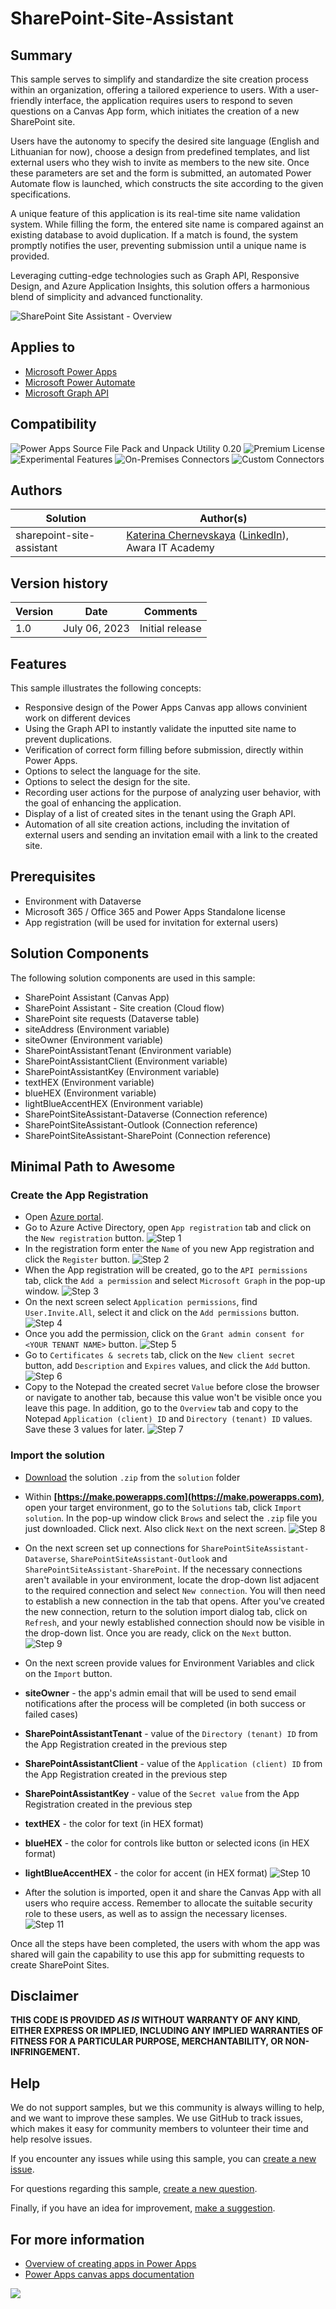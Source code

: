 # SharePoint-Site-Assistant

## Summary

This sample serves to simplify and standardize the site creation process within an organization, offering a tailored experience to users. With a user-friendly interface, the application requires users to respond to seven questions on a Canvas App form, which initiates the creation of a new SharePoint site.

Users have the autonomy to specify the desired site language (English and Lithuanian for now), choose a design from predefined templates, and list external users who they wish to invite as members to the new site. Once these parameters are set and the form is submitted, an automated Power Automate flow is launched, which constructs the site according to the given specifications.

A unique feature of this application is its real-time site name validation system. While filling the form, the entered site name is compared against an existing database to avoid duplication. If a match is found, the system promptly notifies the user, preventing submission until a unique name is provided.

Leveraging cutting-edge technologies such as Graph API, Responsive Design, and Azure Application Insights, this solution offers a harmonious blend of simplicity and advanced functionality.

![SharePoint Site Assistant - Overview](assets/SharePointSiteAssistantOverview.gif)

## Applies to

* [Microsoft Power Apps](https://docs.microsoft.com/powerapps/)
* [Microsoft Power Automate](https://docs.microsoft.com/power-automate/)
* [Microsoft Graph API](https://learn.microsoft.com/en-us/graph/use-the-api)

## Compatibility

![Power Apps Source File Pack and Unpack Utility 0.20](https://img.shields.io/badge/Packing%20Tool-0.20-green.svg)
![Premium License](https://img.shields.io/badge/Premium%20License-Required-red.svg "Premium Power Apps license required")
![Experimental Features](https://img.shields.io/badge/Experimental%20Features-No-green.svg "Does not rely on experimental features")
![On-Premises Connectors](https://img.shields.io/badge/On--Premises%20Connectors-No-green.svg "Does not use on-premise connectors")
![Custom Connectors](https://img.shields.io/badge/Custom%20Connectors-Not%20Required-green.svg "Does not use custom connectors")

## Authors

Solution|Author(s)
--------|---------
sharepoint-site-assistant | [Katerina Chernevskaya](https://github.com/Katerina-Chernevskaya) ([LinkedIn](https://www.linkedin.com/in/katerinachernevskaya/)), Awara IT Academy

## Version history

Version|Date|Comments
-------|----|--------
1.0|July 06, 2023|Initial release

## Features

This sample illustrates the following concepts:

* Responsive design of the Power Apps Canvas app allows convinient work on different devices
* Using the Graph API to instantly validate the inputted site name to prevent duplications.
* Verification of correct form filling before submission, directly within Power Apps.
* Options to select the language for the site.
* Options to select the design for the site.
* Recording user actions for the purpose of analyzing user behavior, with the goal of enhancing the application.
* Display of a list of created sites in the tenant using the Graph API.
* Automation of all site creation actions, including the invitation of external users and sending an invitation email with a link to the created site.

## Prerequisites

* Environment with Dataverse
* Microsoft 365 / Office 365 and Power Apps Standalone license
* App registration (will be used for invitation for external users)

## Solution Components

The following solution components are used in this sample:

* SharePoint Assistant (Canvas App)
* SharePoint Assistant - Site creation (Cloud flow)
* SharePoint site requests (Dataverse table)
* siteAddress (Environment variable)
* siteOwner (Environment variable)
* SharePointAssistantTenant (Environment variable)
* SharePointAssistantClient (Environment variable)
* SharePointAssistantKey (Environment variable)
* textHEX (Environment variable)
* blueHEX (Environment variable)
* lightBlueAccentHEX (Environment variable)
* SharePointSiteAssistant-Dataverse (Connection reference)
* SharePointSiteAssistant-Outlook (Connection reference)
* SharePointSiteAssistant-SharePoint (Connection reference)

## Minimal Path to Awesome

### Create the App Registration

* Open [Azure portal](https://portal.azure.com).
* Go to Azure Active Directory, open `App registration` tab and click on the `New registration` button.
![Step 1](assets/1.png)
* In the registration form enter the `Name` of you new App registration and click the `Register` button.
![Step 2](assets/2.png)
* When the App registration will be created, go to the `API permissions` tab, click the `Add a permission` and select `Microsoft Graph` in the pop-up window.
![Step 3](assets/3.png)
* On the next screen select `Application permissions`, find `User.Invite.All`, select it and click on the `Add permissions` button.
![Step 4](assets/4.png)
* Once you add the permission, click on the `Grant admin consent for <YOUR TENANT NAME>` button.
![Step 5](assets/5.png)
* Go to `Certificates & secrets` tab, click on the `New client secret` button, add `Description` and `Expires` values, and click the `Add` button.
![Step 6](assets/6.png)
* Copy to the Notepad the created secret `Value` before close the browser or navigate to another tab, because this value won't be visible once you leave this page. In addition, go to the `Overview` tab and copy to the Notepad `Application (client) ID` and `Directory (tenant) ID` values. Save these 3 values for later.
![Step 7](assets/7.png)

### Import the solution

* [Download](./solution/SharePointSiteAssistant.zip) the solution `.zip` from the `solution` folder
* Within **[https://make.powerapps.com](https://make.powerapps.com)**, open your target environment, go to the `Solutions` tab, click `Import solution`. In the pop-up window click `Brows` and select the `.zip` file you just downloaded. Click next. Also click `Next` on the next screen.
![Step 8](assets/8.png)
* On the next screen set up connections for `SharePointSiteAssistant-Dataverse`, `SharePointSiteAssistant-Outlook` and `SharePointSiteAssistant-SharePoint`. If the necessary connections aren't available in your environment, locate the drop-down list adjacent to the required connection and select `New connection`. You will then need to establish a new connection in the tab that opens. After you've created the new connection, return to the solution import dialog tab, click on `Refresh`, and your newly established connection should now be visible in the drop-down list.
Once you are ready, click on the `Next` button.
![Step 9](assets/9.png)
* On the next screen provide values for Environment Variables and click on the `Import` button.
* **siteOwner** - the app's admin email that will be used to send email notifications after the process will be completed (in both success or failed cases)
* **SharePointAssistantTenant** - value of the `Directory (tenant) ID` from the App Registration created in the previous step
* **SharePointAssistantClient**  - value of the `Application (client) ID` from the App Registration created in the previous step
* **SharePointAssistantKey**  - value of the `Secret value` from the App Registration created in the previous step
* **textHEX** - the color for text (in HEX format)
* **blueHEX** - the color for controls like button or selected icons (in HEX format)
* **lightBlueAccentHEX** - the color for accent (in HEX format)
![Step 10](assets/10.png)

* After the solution is imported, open it and share the Canvas App with all users who require access. Remember to allocate the suitable security role to these users, as well as to assign the necessary licenses.
![Step 11](assets/11.png)

Once all the steps have been completed, the users with whom the app was shared will gain the capability to use this app for submitting requests to create SharePoint Sites.

## Disclaimer

**THIS CODE IS PROVIDED *AS IS* WITHOUT WARRANTY OF ANY KIND, EITHER EXPRESS OR IMPLIED, INCLUDING ANY IMPLIED WARRANTIES OF FITNESS FOR A PARTICULAR PURPOSE, MERCHANTABILITY, OR NON-INFRINGEMENT.**

## Help

We do not support samples, but we this community is always willing to help, and we want to improve these samples. We use GitHub to track issues, which makes it easy for  community members to volunteer their time and help resolve issues.

If you encounter any issues while using this sample, you can [create a new issue](https://github.com/pnp/powerapps-samples/issues/new?assignees=&labels=Needs%3A+Triage+%3Amag%3A%2Ctype%3Abug-suspected&template=bug-report.yml&sample=YOURSAMPLENAME&authors=@YOURGITHUBUSERNAME&title=YOURSAMPLENAME%20-%20).

For questions regarding this sample, [create a new question](https://github.com/pnp/powerapps-samples/issues/new?assignees=&labels=Needs%3A+Triage+%3Amag%3A%2Ctype%3Abug-suspected&template=question.yml&sample=YOURSAMPLENAME&authors=@YOURGITHUBUSERNAME&title=YOURSAMPLENAME%20-%20).

Finally, if you have an idea for improvement, [make a suggestion](https://github.com/pnp/powerapps-samples/issues/new?assignees=&labels=Needs%3A+Triage+%3Amag%3A%2Ctype%3Abug-suspected&template=suggestion.yml&sample=YOURSAMPLENAME&authors=@YOURGITHUBUSERNAME&title=YOURSAMPLENAME%20-%20).

## For more information

* [Overview of creating apps in Power Apps](https://docs.microsoft.com/powerapps/maker/)
* [Power Apps canvas apps documentation](https://docs.microsoft.com/en-us/powerapps/maker/canvas-apps/)

<img src="https://telemetry.sharepointpnp.com/powerapps-samples/samples/sharepoint-site-assistant" />
